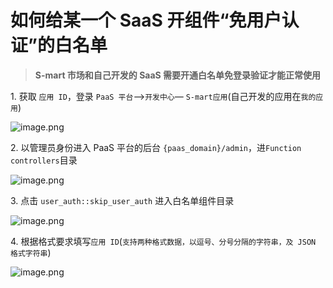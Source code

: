 # 如何给某一个 SaaS 开组件“免用户认证”的白名单

> **S-mart 市场和自己开发的 SaaS 需要开通白名单免登录验证才能正常使用**

1\. 获取 `应用 ID`，登录 `PaaS 平台`—>`开发中心`— `S-mart应用`(自己开发的应用在`我的应用`)

![image.png](../assets/id4.png)

2\. 以管理员身份进入 PaaS 平台的后台 `{paas_domain}/admin`，进`Function controllers`目录

![image.png](../assets/id1.png)

3\. 点击 `user_auth::skip_user_auth` 进入白名单组件目录

![image.png](../assets/id2.png)

4\. 根据格式要求填写`应用 ID`(`支持两种格式数据，以逗号、分号分隔的字符串，及 JSON 格式字符串`)

![image.png](../assets/id3.png)
